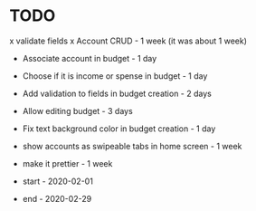 # TODO
x validate fields
x Account CRUD - 1 week (it was about 1 week)
- Associate account in budget - 1 day
- Choose if it is income or spense in budget - 1 day
- Add validation to fields in budget creation - 2 days
- Allow editing budget - 3 days
- Fix text background color in budget creation - 1 day
- show accounts as swipeable tabs in home screen - 1 week
- make it prettier - 1 week

- start - 2020-02-01
- end - 2020-02-29